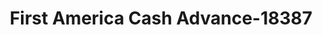 ---
f_zip-code: 74012
f_state-code: OK
title: First America Cash Advance-18387
f_phone: 918-455-9884
f_city-only: Broken Arrow
f_address: 1921 South Elm Place Broken Arrow
f_location-unique-id: '18387'
slug: first-america-cash-advance-18387
updated-on: '2024-05-30T13:46:58.046Z'
created-on: '2024-05-30T13:36:59.803Z'
published-on: '2024-05-30T13:54:32.469Z'
f_city-state: cms/city/broken-arrow-ok.md
f_company: cms/company/first-america-cash-advance.md
f_state: cms/state/oklahoma.md
layout: '[payday-loan].html'
tags: payday-loan
---